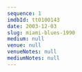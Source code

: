 ```yaml
---
sequence: 1
imdbId: tt0100143
date: 2003-12-03
slug: miami-blues-1990
medium: null
venue: null
venueNotes: null
mediumNotes: null
---
```


